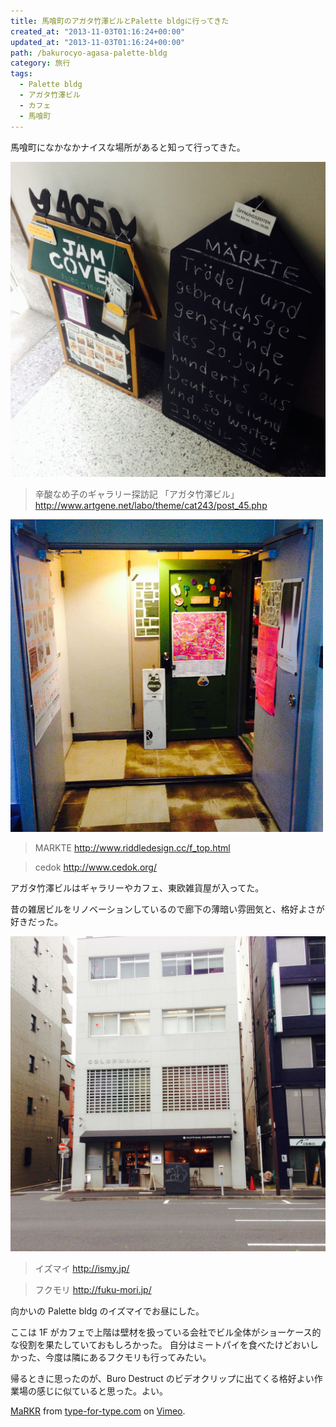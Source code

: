 ```yaml
---
title: 馬喰町のアガタ竹澤ビルとPalette bldgに行ってきた
created_at: "2013-11-03T01:16:24+00:00"
updated_at: "2013-11-03T01:16:24+00:00"
path: /bakurocyo-agasa-palette-bldg
category: 旅行
tags:
  - Palette bldg
  - アガタ竹澤ビル
  - カフェ
  - 馬喰町
---
```


馬喰町になかなかナイスな場所があると知って行ってきた。

![](./IMG_1532.jpg)

> 辛酸なめ子のギャラリー探訪記 「アガタ竹澤ビル」
> http://www.artgene.net/labo/theme/cat243/post_45.php

<!--more-->

<img src="./IMG_1534.jpg" />

> MARKTE
> http://www.riddledesign.cc/f_top.html

> cedok
> http://www.cedok.org/

アガタ竹澤ビルはギャラリーやカフェ、東欧雑貨屋が入ってた。

昔の雑居ビルをリノベーションしているので廊下の薄暗い雰囲気と、格好よさが好きだった。

<img src="./IMG_1531.jpg" />

> イズマイ
> http://ismy.jp/

> フクモリ
> http://fuku-mori.jp/

向かいの Palette bldg のイズマイでお昼にした。

ここは 1F がカフェで上階は壁材を扱っている会社でビル全体がショーケース的な役割を果たしていておもしろかった。
自分はミートパイを食べたけどおいしかった、今度は隣にあるフクモリも行ってみたい。

帰るときに思ったのが、Buro Destruct のビデオクリップに出てくる格好よい作業場の感じに似ていると思った。よい。

[MaRKR](http://vimeo.com/38870492) from [type-for-type.com](http://vimeo.com/user10223946) on [Vimeo](https://vimeo.com).

&nbsp;
